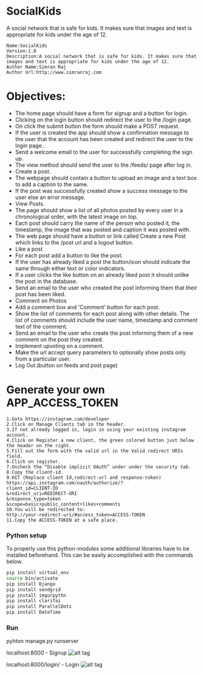 # SocialKids
A social network that is safe for kids. It makes sure that images and text is appropriate for kids under the age of 12.


````````````````````````
Name:SocialKids
Version:1.0
Description:A social network that is safe for kids. It makes sure that images and text is appropriate for kids under the age of 12.
Author Name:Simran Raj
Author Url:http://www.simranraj.com
``````````````````````````

 
 # Objectives:
* The home page should have a form for signup and a button for login.
* Clicking on the login button should redirect the user to the /login page.
* On click the submit button the form should make a POST request.
* If the user is created the app should show a confirmation message to the user
that the account has been created and redirect the user to the login page..
* Send a welcome email to the user for successfully completing the sign up.
* The view method should send the user to the /feeds/ page after log in.
* Create a post.
* The webpage should contain a button to upload an image and a text box to add a caption to the same.
* If the post was successfully created show a success message to the user else an error message.
* View Posts.
* The page should show a list of all photos posted by every user in a chronological order, with the latest image on top.
* Each post should carry the name of the person who posted it, the timestamp, the image that was posted and caption it was posted with.
* The web page should have a button or link called Create a new Post which links to the /post url and a logout button.
* Like a post
* For each post add a button to like the post.
* If the user has already liked a post the button/icon should indicate the same through either text or color indicators.
* If a user clicks the like button on an already liked post it should unlike the post in the database.
* Send an email to the user who created the post informing them that their post has been liked.
* Comment on Photos
* Add a comment box and 'Comment' button for each post.
* Show the list of comments for each post along with other details. The list of comments should include the user name,
timestamp and comment text of the comment.
* Send an email to the user who create the post informing them of a new comment on the post they created.
* Implement upvoting on a comment.
* Make the url accept query parameters to optionally show posts only from a particular user.
* Log Out.(button on feeds and post page)


 

# Generate your own APP_ACCESS_TOKEN

```````````````````````````````````````
1.Goto https://instagram.com/developer
2.Click on Manage Clients tab in the header.
3.If not already logged in, login in using your existing instagram account.
4.Click on Register a new client, the green colored button just below the header on the right.
5.Fill out the form with the valid url in the Valid redirect URIs field.
6.Click on register.
7.Uncheck the “Disable implicit OAuth” under under the security tab.
8.Copy the client-id.
9.HIT (Replace client Id,redirect-url and response-token)
https://api.instagram.com/oauth/authorize/?
client_id=CLIENT-ID
&redirect_uri=REDIRECT-URI
&response_type=token
&scope=basic+public_content+likes+comments
10.You will be redirected to:
http://your-redirect-uri/#access_token=ACCESS-TOKEN
11.Copy the ACCESS-TOKEN at a safe place.

````````````````````````````````````````````
### Python setup

To properly use this python-modules some additional libraries have to be
installed beforehand. This can be easily accomplished with the commands below.

```bash
pip install virtual_env
source bin/activate
pip install Django
pip install sendgrid
pip install imgurpythn
pip install clarifai
pip install ParallelDots
pip install DateTime
```

### Run 
pyhton manage.py runserver

localhost:8000 - Signup
![alt tag](http://i.imgur.com/3U3j10q.jpg)

localhost:8000/login/ - Login
![alt tag](http://i.imgur.com/WYljeCk.jpg)

